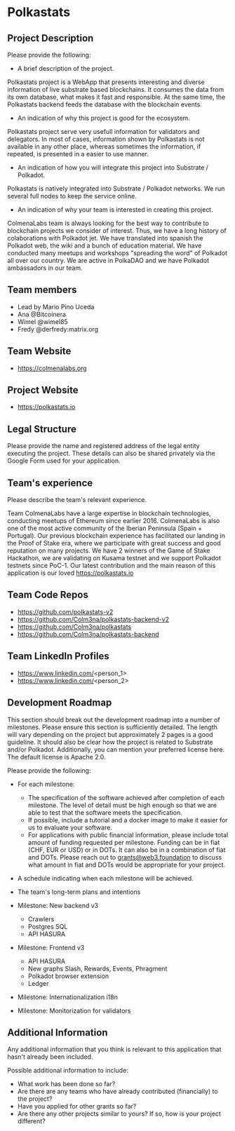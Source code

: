 # Polkastats

## Project Description

Please provide the following:

  * A brief description of the project.

Polkastats project is a WebApp that presents interesting and diverse information of live substrate based blockchains. It consumes the data from its own database, what makes it fast and responsible. At the same time, the Polkastats backend feeds the database with the blockchain events.

  * An indication of why this project is good for the ecosystem.

Polkastats project serve very usefull information for validators and delegators. In most of cases, information shown by Polkastats is not available in any other place, whereas sometimes the information, if repeated, is presented in a easier to use manner.

  * An indication of how you will integrate this project into Substrate / Polkadot.

Polkastats is natively integrated into Substrate / Polkadot networks. We run several full nodes to keep the service online.

  * An indication of why your team is interested in creating this project.

ColmenaLabs team is always looking for the best way to contribute to blockchain projects we consider of interest. Thus, we have a long history of colaborations with Polkadot jet. We have translated into spanish the Polkadot web, the wiki and a bunch of education material. We have conducted many meetups and workshops "spreading the word" of Polkadot all over our country. We are active in PolkaDAO and we have Polkadot ambassadors in our team. 

## Team members
* Lead by Mario Pino Uceda 
* Ana @Bitcoinera
* Wimel @wimel85
* Fredy @derfredy:matrix.org

## Team Website	
* https://colmenalabs.org

## Project Website
* https://polkastats.io

## Legal Structure 
Please provide the name and registered address of the legal entity executing the project. These details can also be shared privately via the Google Form used for your application.

## Team's experience
Please describe the team's relevant experience.

Team ColmenaLabs have a large expertise in blockchain technologies, conducting meetups of Ethereum since earlier 2016. ColmenaLabs is also one of the most active community of the Iberian Peninsula (Spain + Portugal). Our previous blockchain experience has facilitated our landing in the Proof of Stake era, where we participate with great success and good reputation on many projects. We have 2 winners of the Game of Stake Hackathon, we are validating on Kusama testnet and we support Polkadot testnets since PoC-1. Our latest contribution and the main reason of this application is our loved https://polkastats.io 

## Team Code Repos
* https://github.com/polkastats-v2
* https://github.com/Colm3na/polkastats-backend-v2
* https://github.com/Colm3na/polkastats
* https://github.com/Colm3na/polkastats-backend

## Team LinkedIn Profiles
* https://www.linkedin.com/<person_1>
* https://www.linkedin.com/<person_2>

## Development Roadmap
This section should break out the development roadmap into a number of milestones. Please ensure this section is sufficiently detailed. The length will vary depending on the project but approximately 2 pages is a good guideline. It should also be clear how the project is related to Substrate and/or Polkadot. Additionally, you can mention your preferred license here. The default license is Apache 2.0. 

Please provide the following:
  * For each milestone:
    * The specification of the software achieved after completion of each milestone. The level of detail must be high enough so that we are able to test that the software meets the specification.
    * If possible, include a tutorial and a docker image to make it easier for us to evaluate your software. 
    * For applications with public financial information, please include total amount of funding requested per milestone. Funding can be in fiat (CHF, EUR or USD) or in DOTs. It can also be in a combination of fiat and DOTs. Please reach out to grants@web3.foundation to discuss what amount in fiat and DOTs would be appropriate for your project.
  * A schedule indicating when each milestone will be achieved.
  * The team's long-term plans and intentions 

* Milestone: New backend v3
    * Crawlers
    * Postgres SQL
    * API HASURA

* Milestone: Frontend v3
    * API HASURA
    * New graphs
      Slash, Rewards, Events, Phragment
    * Polkadot browser extension
    * Ledger

* Milestone: Internationalization i18n

* Milestone: Monitorization for validators

## Additional Information
Any additional information that you think is relevant to this application that hasn't already been included.

Possible additional information to include:
* What work has been done so far?
* Are there are any teams who have already contributed (financially) to the project?
* Have you applied for other grants so far?
* Are there any other projects similar to yours? If so, how is your project different?
